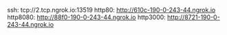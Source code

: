 ssh: tcp://2.tcp.ngrok.io:13519 
http80: http://610c-190-0-243-44.ngrok.io 
http8080: http://88f0-190-0-243-44.ngrok.io 
http3000: http://8721-190-0-243-44.ngrok.io 
